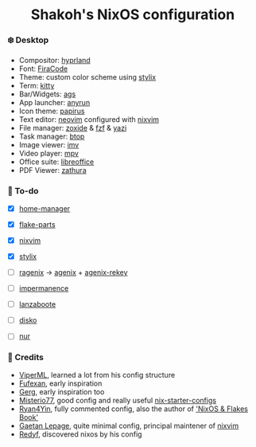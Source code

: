 <h1 align="center">Shakoh's NixOS configuration</h1>

### ❄️  Desktop
- Compositor: [hyprland](https://github.com/hyprwm/Hyprland)
- Font: [FiraCode](https://github.com/tonsky/FiraCode)
- Theme: custom color scheme using [stylix](https://github.com/danth/stylix)
- Term: [kitty](https://github.com/kovidgoyal/kitty)
- Bar/Widgets: [ags](https://github.com/aylur/ags)
- App launcher: [anyrun](https://github.com/Kirottu/anyrun)
- Icon theme: [papirus](https://github.com/PapirusDevelopmentTeam/papirus-icon-theme)
- Text editor: [neovim](https://github.com/neovim/neovim) configured with [nixvim](https://github.com/nix-community/nixvim)
- File manager: [zoxide](https://github.com/ajeetdsouza/zoxide) & [fzf](https://github.com/junegunn/fzf) & [yazi](https://github.com/sxyazi/yazi)
- Task manager: [btop](https://github.com/aristocratos/btop)
- Image viewer: [imv](https://sr.ht/~exec64/imv)
- Video player: [mpv](https://github.com/mpv-player/mpv)
- Office suite: [libreoffice](https://www.libreoffice.org/download/download-libreoffice/)
- PDF Viewer: [zathura](https://github.com/pwmt/zathura)

### 🔨 To-do
- [x] [home-manager](https://github.com/nix-community/home-manager)
- [x] [flake-parts](https://github.com/hercules-ci/flake-parts)
- [x] [nixvim](https://github.com/nix-community/nixvim)
- [x] [stylix](https://github.com/danth/stylix)
- [ ] [ragenix](https://github.com/yaxitech/ragenix) -> [agenix](https://github.com/ryantm/agenix) + [agenix-rekey](https://github.com/oddlama/agenix-rekey)
- [ ] [impermanence](https://github.com/nix-community/impermanence)
- [ ] [lanzaboote](https://github.com/nix-community/lanzaboote)
- [ ] [disko](https://github.com/nix-community/disko)
- [ ] [nur](https://github.com/nix-community/nur)


### 🙏 Credits
- [ViperML](https://github.com/viperML), learned a lot from his config structure
- [Fufexan](https://github.com/fufexan), early inspiration
- [Gerg](https://github.com/Gerg-L), early inspiration too
- [Misterio77](https://github.com/misterio77), good config and really useful [nix-starter-configs](https://github.com/Misterio77/nix-starter-configs)
- [Ryan4Yin](https://github.com/ryan4yin), fully commented config, also the author of ['NixOS & Flakes Book'](https://nixos-and-flakes.thiscute.world)
- [Gaetan Lepage](https://github.com/GaetanLepage), quite minimal config, principal maintener of [nixvim](https://github.com/nix-community/nixvim)
- [Redyf](https://github.com/redyf), discovered nixos by his config
